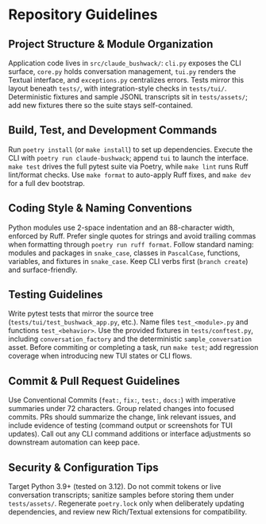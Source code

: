 # Repository Guidelines

## Project Structure & Module Organization
Application code lives in `src/claude_bushwack/`: `cli.py` exposes the CLI surface, `core.py` holds conversation management, `tui.py` renders the Textual interface, and `exceptions.py` centralizes errors. Tests mirror this layout beneath `tests/`, with integration-style checks in `tests/tui/`. Deterministic fixtures and sample JSONL transcripts sit in `tests/assets/`; add new fixtures there so the suite stays self-contained.

## Build, Test, and Development Commands
Run `poetry install` (or `make install`) to set up dependencies. Execute the CLI with `poetry run claude-bushwack`; append `tui` to launch the interface. `make test` drives the full pytest suite via Poetry, while `make lint` runs Ruff lint/format checks. Use `make format` to auto-apply Ruff fixes, and `make dev` for a full dev bootstrap.

## Coding Style & Naming Conventions
Python modules use 2-space indentation and an 88-character width, enforced by Ruff. Prefer single quotes for strings and avoid trailing commas when formatting through `poetry run ruff format`. Follow standard naming: modules and packages in `snake_case`, classes in `PascalCase`, functions, variables, and fixtures in `snake_case`. Keep CLI verbs first (`branch create`) and surface-friendly.

## Testing Guidelines
Write pytest tests that mirror the source tree (`tests/tui/test_bushwack_app.py`, etc.). Name files `test_<module>.py` and functions `test_<behavior>`. Use the provided fixtures in `tests/conftest.py`, including `conversation_factory` and the deterministic `sample_conversation` asset. Before commiting or completing a task, run `make test`; add regression coverage when introducing new TUI states or CLI flows.

## Commit & Pull Request Guidelines
Use Conventional Commits (`feat:`, `fix:`, `test:`, `docs:`) with imperative summaries under 72 characters. Group related changes into focused commits. PRs should summarize the change, link relevant issues, and include evidence of testing (command output or screenshots for TUI updates). Call out any CLI command additions or interface adjustments so downstream automation can keep pace.

## Security & Configuration Tips
Target Python 3.9+ (tested on 3.12). Do not commit tokens or live conversation transcripts; sanitize samples before storing them under `tests/assets/`. Regenerate `poetry.lock` only when deliberately updating dependencies, and review new Rich/Textual extensions for compatibility.
